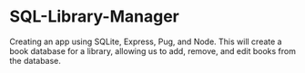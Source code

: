 # SQL-Library-Manager
Creating an app using SQLite, Express, Pug, and Node.  This will create a book database for a library, allowing us to add, remove, and edit books from the database.
